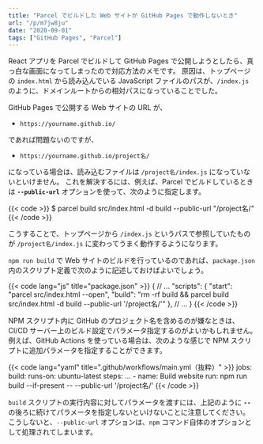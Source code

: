 ```yaml
---
title: "Parcel でビルドした Web サイトが GitHub Pages で動作しないとき"
url: "/p/m7jw8ju"
date: "2020-09-01"
tags: ["GitHub Pages", "Parcel"]
---
```


React アプリを Parcel でビルドして GitHub Pages で公開しようとしたら、真っ白な画面になってしまったので対応方法のメモです。
原因は、トップページの `index.html` から読み込んでいる JavaScript ファイルのパスが、`/index.js` のように、ドメインルートからの相対パスになっていることでした。

GitHub Pages で公開する Web サイトの URL が、

- `https://yourname.github.io/`

であれば問題ないのですが、

- `https://yourname.github.io/project名/`

になっている場合は、読み込むファイルは `/project名/index.js` になっていないといけません。
これを解決するには、例えば、Parcel でビルドしているときは __`--public-url`__ オプションを使って、次のように指定します。

{{< code >}}
$ parcel build src/index.html -d build --public-url "/project名/"
{{< /code >}}

こうすることで、トップページから `/index.js` というパスで参照していたものが `/project名/index.js` に変わってうまく動作するようになります。

`npm run build` で Web サイトのビルドを行っているのであれば、`package.json` 内のスクリプト定義で次のように記述しておけばよいでしょう。

{{< code lang="js" title="package.json" >}}
{
  // ...
  "scripts": {
    "start": "parcel src/index.html --open",
    "build": "rm -rf build && parcel build src/index.html -d build --public-url '/project名/'"
  },
  // ...
}
{{< /code >}}

NPM スクリプト内に GitHub のプロジェクト名を含めるのが嫌なときは、CI/CD サーバー上のビルド設定でパラメータ指定するのがよいかもしれません。
例えば、GitHub Actions を使っている場合は、次のような感じで NPM スクリプトに追加パラメータを指定することができます。

{{< code lang="yaml" title=".github/workflows/main.yml（抜粋）" >}}
jobs:
  build:
    runs-on: ubuntu-latest
    steps:
    ...
    - name: Build website
      run: npm run build --if-present -- --public-url '/project名/'
{{< /code >}}

`build` スクリプトの実行内容に対してパラメータを渡すには、上記のように __`--`__ の後ろに続けてパラメータを指定しないといけないことに注意してください。
こうしないと、`--public-url` オプションは、`npm` コマンド自体のオプションとして処理されてしまいます。

